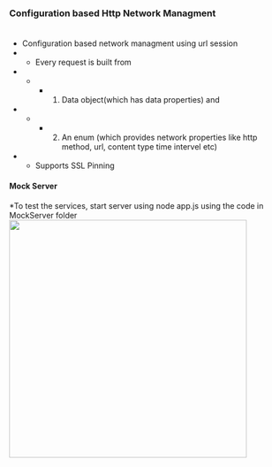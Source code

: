 ### Configuration based Http Network Managment<br><br>
* Configuration based network managment using url session 
* * Every request is built from 
* * * 1. Data object(which has data properties) and 
* * * 2. An enum (which provides network properties like http method, url, content type time intervel etc)   
* * Supports SSL Pinning

#### Mock Server
*To test the services, start server using node app.js using the code in MockServer folder
<img src="https://github.com/dvs124/ios/blob/develop/NavigationWithMenu/Demo/iPad.gif" width="430">
